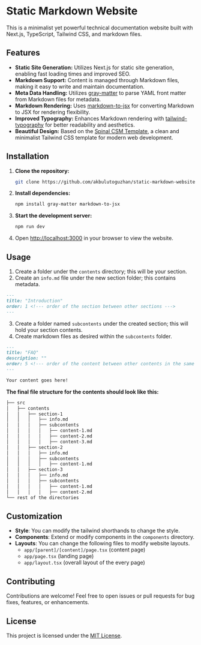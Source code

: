 
# Static Markdown Website

This is a minimalist yet powerful technical documentation website built with Next.js, TypeScript, Tailwind CSS, and markdown files.

## Features

- **Static Site Generation:** Utilizes Next.js for static site generation, enabling fast loading times and improved SEO.
- **Markdown Support:** Content is managed through Markdown files, making it easy to write and maintain documentation.
- **Meta Data Handling:** Utilizes [gray-matter](https://www.npmjs.com/package/gray-matter) to parse YAML front matter from Markdown files for metadata.
- **Markdown Rendering:** Uses [markdown-to-jsx](https://www.npmjs.com/package/markdown-to-jsx) for converting Markdown to JSX for rendering flexibility.
- **Improved Typography:** Enhances Markdown rendering with [tailwind-typography](https://www.npmjs.com/package/@tailwindcss/typography) for better readability and aesthetics.
- **Beautiful Design:** Based on the [Spinal CSM Template](https://spinalcms.com/resources/documentation-theme-built-with-tailwind-css/), a clean and minimalist Tailwind CSS template for modern web development.

## Installation

1. **Clone the repository:**
    ```bash
    git clone https://github.com/akbulutoguzhan/static-markdown-website.git
    ```

2. **Install dependencies:**
    ```bash
    npm install gray-matter markdown-to-jsx
    ```

3. **Start the development server:**
    ```bash
    npm run dev
    ```

4. Open [http://localhost:3000](http://localhost:3000) in your browser to view the website.

## Usage

1. Create a folder under the `contents` directory; this will be your section.
2. Create an `info.md` file under the new section folder; this contains metadata.
```markdown
---
title: "Introduction"
order: 1 <!--- order of the section between other sections --->
---
```
3. Create a folder named `subcontents` under the created section; this will hold your section contents.
4. Create markdown files as desired within the `subcontents` folder.
```markdown
---
title: "FAQ"
description: ""
order: 5 <!--- order of the content between other contents in the same section --->
---

Your content goes here!
```

**The final file structure for the contents should look like this:**
```bash
├── src
│   ├── contents
│   │   ├── section-1
│   │   │   ├── info.md
│   │   │   ├── subcontents
│   │   │   │   ├── content-1.md
│   │   │   │   ├── content-2.md
│   │   │   │   ├── content-3.md
│   │   ├── section-2
│   │   │   ├── info.md
│   │   │   ├── subcontents
│   │   │   │   ├── content-1.md
│   │   ├── section-3
│   │   │   ├── info.md
│   │   │   ├── subcontents
│   │   │   │   ├── content-1.md
│   │   │   │   ├── content-2.md
└── rest of the directories
```

## Customization

- **Style**: You can modify the tailwind shorthands to change the style.
- **Components**: Extend or modify components in the `components` directory.
- **Layouts**: You can change the following files to modify website layouts.
	- `app/[parent]/[content]/page.tsx` (content page)
	- `app/page.tsx` (landing page)
	- `app/layout.tsx` (overall layout of the every page)

## Contributing

Contributions are welcome! Feel free to open issues or pull requests for bug fixes, features, or enhancements.

## License

This project is licensed under the [MIT License](LICENSE).
